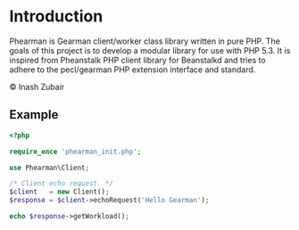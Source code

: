 Introduction
============

Phearman is Gearman client/worker class library written in pure PHP.
The goals of this project is to develop a modular library for use with PHP 5.3.
It is inspired from Pheanstalk PHP client library for Beanstalkd and tries to
adhere to the pecl/gearman PHP extension interface and standard.

© Inash Zubair


Example
-------

```php
<?php

require_once 'phearman_init.php';

use Phearman\Client;

/* Client echo request. */
$client   = new Client();
$response = $client->echoRequest('Hello Gearman');

echo $response->getWorkload();
```
